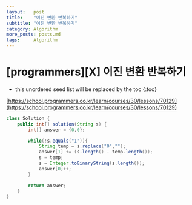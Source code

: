 ```yaml
---
layout:   post
title:    "이진 변환 반복하기"
subtitle: "이진 변환 반복하기"
category: Algorithm
more_posts: posts.md
tags:     Algorithm
---
```

# [programmers][X] 이진 변환 반복하기

<!--more-->
<!-- Table of contents -->
* this unordered seed list will be replaced by the toc
{:toc}

[https://school.programmers.co.kr/learn/courses/30/lessons/70129](https://school.programmers.co.kr/learn/courses/30/lessons/70129)

```java
class Solution {
    public int[] solution(String s) {
        int[] answer = {0,0};

        while(!s.equals("1")){
            String temp = s.replace("0","");
            answer[1] += (s.length() - temp.length());
            s = temp;
            s = Integer.toBinaryString(s.length());
            answer[0]++;
        }

        return answer;
    }
}

```